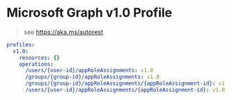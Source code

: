 # Microsoft Graph v1.0 Profile

> see https://aka.ms/autorest

``` yaml
profiles:
  v1.0:
    resources: {}
    operations:
      /users/{user-id}/appRoleAssignments: v1.0
      /groups/{group-id}/appRoleAssignments: v1.0
      /groups/{group-id}/appRoleAssignments/{appRoleAssignment-id}: v1.0
      /users/{user-id}/appRoleAssignments/{appRoleAssignment-id}: v1.0

```

